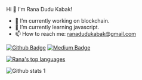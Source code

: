 Hi 👋 I'm Rana Dudu Kabak!

- 🔭 I’m currently working on blockchain.
- 🌱 I’m currently learning javascript.
- 📫 How to reach me: ranadudukabak@gmail.com

[![Github Badge](https://img.shields.io/badge/-Github-000?style=quare&labelColor=000&logo=Github&logoColor=white&link=link)](link)
[![Medium Badge](https://img.shields.io/badge/-Medium-757575?style=flat-quare&labelColor=757575&logo=Medium&logoColor=white&link=link)](link) 

[![Rana's top languages](https://github-readme-stats.vercel.app/api/top-langs/?username=ranadudukabak&theme=blue-green)](https://github.com/ranadudukabak/github-readme-stats)

![Github stats 1](https://github-readme-stats.vercel.app/api?username=ranadudukabak&show_icons=true&theme=gradient) 

